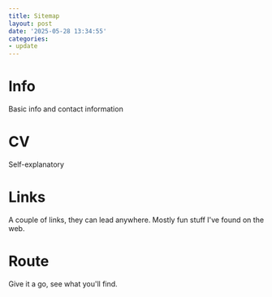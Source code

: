 ```yaml
---
title: Sitemap
layout: post
date: '2025-05-28 13:34:55'
categories:
- update
---
```


# **Info**
Basic info and contact information


# **CV**
Self-explanatory


# **Links**
A couple of links, they can lead anywhere. Mostly fun stuff I've found on the web.


# **Route**
Give it a go, see what you'll find.
